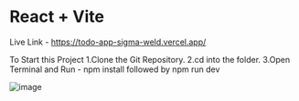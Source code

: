 # React + Vite

Live Link - https://todo-app-sigma-weld.vercel.app/


To Start this Project
1.Clone the Git Repository.
2.cd into the folder.
3.Open Terminal and 
   Run - npm install followed by npm run dev

![image](https://github.com/user-attachments/assets/61af8d98-dc2a-4c9b-99d6-b6f6215d0297)

